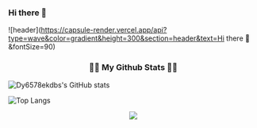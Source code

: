 ### Hi there 👋
![header](https://capsule-render.vercel.app/api?type=wave&color=gradient&height=300&section=header&text=Hi there 👋&fontSize=90)


<h3 align="center">👩‍💻 My Github Stats 👩‍💻</h3>

![Dy6578ekdbs's GitHub stats](https://github-readme-stats.vercel.app/api?username=dy6578ekdbs&theme=dark&show_icons=true)

![Top Langs](https://github-readme-stats.vercel.app/api/top-langs/?username=dy6578ekdbs&layout=compact&theme=dark)
  
  
<p align="center">
  <a href="https://hits.seeyoufarm.com"><img src="https://hits.seeyoufarm.com/api/count/incr/badge.svg?url=https%3A%2F%2Fgithub.com%2Fhyeinisfree&count_bg=%2341B883&title_bg=%23CDC2C2&icon=github.svg&icon_color=%23E7E7E7&title=hits&edge_flat=false"/></a>
</p>
